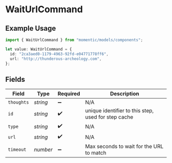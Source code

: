 # WaitUrlCommand

## Example Usage

```typescript
import { WaitUrlCommand } from "momentic/models/components";

let value: WaitUrlCommand = {
  id: "2ca3aed0-1179-4963-92fd-e04771778ff6",
  url: "http://thunderous-archeology.com",
};
```

## Fields

| Field                                               | Type                                                | Required                                            | Description                                         |
| --------------------------------------------------- | --------------------------------------------------- | --------------------------------------------------- | --------------------------------------------------- |
| `thoughts`                                          | *string*                                            | :heavy_minus_sign:                                  | N/A                                                 |
| `id`                                                | *string*                                            | :heavy_check_mark:                                  | unique identifier to this step, used for step cache |
| `type`                                              | *string*                                            | :heavy_check_mark:                                  | N/A                                                 |
| `url`                                               | *string*                                            | :heavy_check_mark:                                  | N/A                                                 |
| `timeout`                                           | *number*                                            | :heavy_minus_sign:                                  | Max seconds to wait for the URL to match            |